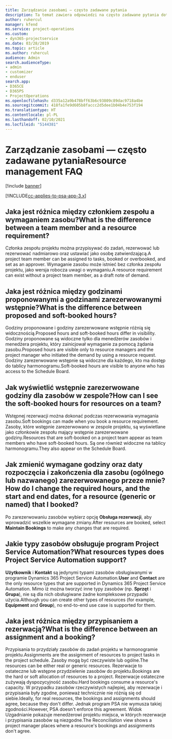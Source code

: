 ```yaml
---
title: Zarządzanie zasobami — często zadawane pytania
description: Ta temat zawiera odpowiedzi na często zadawane pytania dotyczące zarządzania zasobami.
author: ruhercul
manager: kfend
ms.service: project-operations
ms.custom:
- dyn365-projectservice
ms.date: 03/28/2019
ms.topic: article
ms.author: ruhercul
audience: Admin
search.audienceType:
- admin
- customizer
- enduser
search.app:
- D365CE
- D365PS
- ProjectOperations
ms.openlocfilehash: d335a12a9b478bff63b6c93809c89dac9718a4be
ms.sourcegitcommit: 418fa1fe9d605b8faccc2d5dee1b04b4e753f194
ms.translationtype: HT
ms.contentlocale: pl-PL
ms.lasthandoff: 02/10/2021
ms.locfileid: "5144381"
---
```

# <a name="resource-management-faq"></a><span data-ttu-id="117c3-103">Zarządzanie zasobami — często zadawane pytania</span><span class="sxs-lookup"><span data-stu-id="117c3-103">Resource management FAQ</span></span>

[!include [banner](../includes/psa-now-project-operations.md)]

[!INCLUDE[cc-applies-to-psa-app-3.x](../includes/cc-applies-to-psa-app-3x.md)]

## <a name="what-is-the-difference-between-a-team-member-and-a-resource-requirement"></a><span data-ttu-id="117c3-104">Jaka jest różnica między członkiem zespołu a wymaganiem zasobu?</span><span class="sxs-lookup"><span data-stu-id="117c3-104">What is the difference between a team member and a resource requirement?</span></span>

<span data-ttu-id="117c3-105">Członka zespołu projektu można przypisywać do zadań, rezerwować lub rezerwować nadmiarowo oraz ustawiać jako osobę zatwierdzającą.</span><span class="sxs-lookup"><span data-stu-id="117c3-105">A project team member can be assigned to tasks, booked or overbooked, and set as an approver.</span></span> <span data-ttu-id="117c3-106">Wymaganie zasobu może istnieć bez członka zespołu projektu, jako wersja robocza uwagi o wymaganiu.</span><span class="sxs-lookup"><span data-stu-id="117c3-106">A resource requirement can exist without a project team member, as a draft note of demand.</span></span> 

## <a name="what-is-the-difference-between-proposed-and-soft-booked-hours"></a><span data-ttu-id="117c3-107">Jaka jest różnica między godzinami proponowanymi a godzinami zarezerwowanymi wstępnie?</span><span class="sxs-lookup"><span data-stu-id="117c3-107">What is the difference between proposed and soft-booked hours?</span></span>

<span data-ttu-id="117c3-108">Godziny proponowane i godziny zarezerwowane wstępnie różnią się widocznością.</span><span class="sxs-lookup"><span data-stu-id="117c3-108">Proposed hours and soft-booked hours differ in visibility.</span></span> <span data-ttu-id="117c3-109">Godziny proponowane są widoczne tylko dla menedżerów zasobów i menedżera projektu, który zainicjował wymaganie za pomocą żądania zasobu.</span><span class="sxs-lookup"><span data-stu-id="117c3-109">Proposed hours are visible only to resource managers and the project manager who initiated the demand by using a resource request.</span></span> <span data-ttu-id="117c3-110">Godziny zarezerwowane wstępnie są widoczne dla każdego, kto ma dostęp do tablicy harmonogramu.</span><span class="sxs-lookup"><span data-stu-id="117c3-110">Soft-booked hours are visible to anyone who has access to the Schedule Board.</span></span>

## <a name="how-can-i-see-the-soft-booked-hours-for-resources-on-a-team"></a><span data-ttu-id="117c3-111">Jak wyświetlić wstępnie zarezerwowane godziny dla zasobów w zespole?</span><span class="sxs-lookup"><span data-stu-id="117c3-111">How can I see the soft-booked hours for resources on a team?</span></span>

<span data-ttu-id="117c3-112">Wstępnej rezerwacji można dokonać podczas rezerwowania wymagania zasobu.</span><span class="sxs-lookup"><span data-stu-id="117c3-112">Soft bookings can made when you book a resource requirement.</span></span> <span data-ttu-id="117c3-113">Zasoby, które wstępnie zarezerwowano w zespole projektu, są wyświetlane jako członkowie zespołu mający wstępnie zarezerwowane godziny.</span><span class="sxs-lookup"><span data-stu-id="117c3-113">Resources that are soft-booked on a project team appear as team members who have soft-booked hours.</span></span> <span data-ttu-id="117c3-114">Są one również widoczne na tablicy harmonogramu.</span><span class="sxs-lookup"><span data-stu-id="117c3-114">They also appear on the Schedule Board.</span></span>

## <a name="how-do-i-change-the-required-hours-and-the-start-and-end-dates-for-a-resource-generic-or-named-that-i-booked"></a><span data-ttu-id="117c3-115">Jak zmienić wymagane godziny oraz daty rozpoczęcia i zakończenia dla zasobu (ogólnego lub nazwanego) zarezerwowanego przeze mnie?</span><span class="sxs-lookup"><span data-stu-id="117c3-115">How do I change the required hours, and the start and end dates, for a resource (generic or named) that I booked?</span></span>

<span data-ttu-id="117c3-116">Po zarezerwowaniu zasobów wybierz opcję **Obsługa rezerwacji**, aby wprowadzić wszelkie wymagane zmiany.</span><span class="sxs-lookup"><span data-stu-id="117c3-116">After resources are booked, select **Maintain Bookings** to make any changes that are required.</span></span>

## <a name="what-resources-types-does-project-service-automation-support"></a><span data-ttu-id="117c3-117">Jakie typy zasobów obsługuje program Project Service Automation?</span><span class="sxs-lookup"><span data-stu-id="117c3-117">What resources types does Project Service Automation support?</span></span>

<span data-ttu-id="117c3-118">**Użytkownik** i **Kontakt** są jedynymi typami zasobów obsługiwanymi w programie Dynamics 365 Project Service Automation.</span><span class="sxs-lookup"><span data-stu-id="117c3-118">**User** and **Contact** are the only resource types that are supported in Dynamics 365 Project Service Automation.</span></span> <span data-ttu-id="117c3-119">Mimo iż można tworzyć inne typy zasobów (np. **Sprzęt** i **Grupa**), nie są dla nich obsługiwane żadne kompleksowe przypadki użycia.</span><span class="sxs-lookup"><span data-stu-id="117c3-119">Although you can create other types of resources (for example, **Equipment** and **Group**), no end-to-end use case is supported for them.</span></span>

## <a name="what-is-the-difference-between-an-assignment-and-a-booking"></a><span data-ttu-id="117c3-120">Jaka jest różnica między przypisaniem a rezerwacją?</span><span class="sxs-lookup"><span data-stu-id="117c3-120">What is the difference between an assignment and a booking?</span></span>

<span data-ttu-id="117c3-121">Przypisania to przydziały zasobów do zadań projektu w harmonogramie projektu.</span><span class="sxs-lookup"><span data-stu-id="117c3-121">Assignments are the assignment of resources to project tasks in the project schedule.</span></span> <span data-ttu-id="117c3-122">Zasoby mogą być rzeczywiste lub ogólne.</span><span class="sxs-lookup"><span data-stu-id="117c3-122">The resources can be either real or generic resources.</span></span> <span data-ttu-id="117c3-123">Rezerwacje to ostateczne lub wstępne przydzielenie zasobów do projektu.</span><span class="sxs-lookup"><span data-stu-id="117c3-123">Bookings are the hard or soft allocation of resources to a project.</span></span> <span data-ttu-id="117c3-124">Rezerwacje ostateczne zużywają dyspozycyjność zasobu.</span><span class="sxs-lookup"><span data-stu-id="117c3-124">Hard bookings consume a resource's capacity.</span></span> <span data-ttu-id="117c3-125">W przypadku zasobów rzeczywistych najlepiej, aby rezerwacje i przypisania były zgodne, ponieważ technicznie nie różnią się od siebie.</span><span class="sxs-lookup"><span data-stu-id="117c3-125">Ideally, for real resources, the bookings and assignments should agree, because they don't differ.</span></span> <span data-ttu-id="117c3-126">Jednak program PSA nie wymusza takiej zgodności.</span><span class="sxs-lookup"><span data-stu-id="117c3-126">However, PSA doesn't enforce this agreement.</span></span> <span data-ttu-id="117c3-127">Widok Uzgadnianie pokazuje menedżerowi projektu miejsca, w których rezerwacje i przypisania zasobów są niezgodne.</span><span class="sxs-lookup"><span data-stu-id="117c3-127">The Reconciliation view shows a project manager places where a resource's bookings and assignments don't agree.</span></span>
